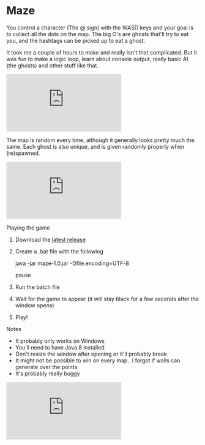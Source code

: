 # Maze
You control a character (The @ sign) with the WASD keys and your goal is to collect all the dots on the map. The big O's are ghosts that'll try to eat you, and the hashtags can be picked up to eat a ghost.

It took me a couple of hours to make and really isn't that complicated. But it was fun to make a logic loop, learn about console output, really basic AI (the ghosts) and other stuff like that.

![Screen](http://www.redwarfare.com/proxy.php?image=http%3A%2F%2Fi.imgur.com%2FmE31kyA.png&hash=a6a100d670376e435679956bdd1f5ec4) 

The map is random every time, although it generally looks pretty much the same. Each ghost is also unique, and is given randomly properly when (re)spawned.

![Screen](http://www.redwarfare.com/proxy.php?image=http%3A%2F%2Fi.imgur.com%2FGpwB9oA.png&hash=f8bf6ee29b494b4539b09d4d022fcd79)

Playing the game

1. Download the [latest release](https://github.com/ShepherdJerred/Maze/releases/latest)
2. Create a .bat file with the following

    java -jar maze-1.0.jar -Dfile.encoding=UTF-8
    
    pause
3. Run the batch file
3. Wait for the game to appear (it will stay black for a few seconds after the window opens)
4. Play!

Notes
* It probably only works on Windows
* You'll need to have Java 8 installed
* Don't resize the window after opening or it'll probably break
* It might not be possible to win on every map.. I forgot if walls can generate over the points
* It's probably really buggy

![End](http://www.redwarfare.com/proxy.php?image=http%3A%2F%2Fi.imgur.com%2FrSwkZ0k.png&hash=9d432824472f821a43c46b07629248f8)
